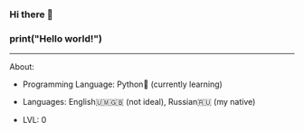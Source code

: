### Hi there 👋
### print("Hello world!")

------
About:

* Programming Language: Python🐍 (currently learning)

* Languages: English🇺🇲🇬🇧 (not ideal), Russian🇷🇺 (my native)

* LVL: 0

<!--
**ZaNYAshlin/ZaNYAshlin** is a ✨ _special_ ✨ repository because its `README.md` (this file) appears on your GitHub profile.

Here are some ideas to get you started:

- 🔭 I’m currently working on ...
- 🌱 I’m currently learning ...
- 👯 I’m looking to collaborate on ...
- 🤔 I’m looking for help with ...
- 💬 Ask me about ...
- 📫 How to reach me: ...
- 😄 Pronouns: ...
- ⚡ Fun fact: ...
-->
